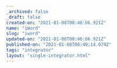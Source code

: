 ```yaml
---
_archived: false
_draft: false
created-on: "2021-01-08T00:46:06.921Z"
name: "iWord"
slug: "iword"
updated-on: "2021-01-08T00:46:06.921Z"
published-on: "2021-01-08T00:49:14.079Z"
tags: "integrator"
layout: "single-integrator.html"
---
```



